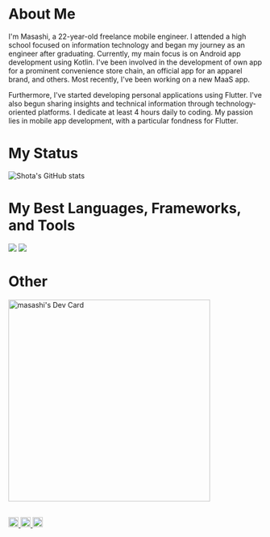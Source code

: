 # About Me

I'm Masashi, a 22-year-old freelance mobile engineer. I attended a high school focused on information technology and began my journey as an engineer after graduating. Currently, my main focus is on Android app development using Kotlin. I've been involved in the development of own app for a prominent convenience store chain, an official app for an apparel brand, and others. Most recently, I've been working on a new MaaS app.

Furthermore, I've started developing personal applications using Flutter. I've also begun sharing insights and technical information through technology-oriented platforms. I dedicate at least 4 hours daily to coding. My passion lies in mobile app development, with a particular fondness for Flutter.

# My Status

![Shota's GitHub stats](https://github-readme-stats.vercel.app/api?username=mnengineer&show_icons=true&theme=vue-dark)

# My Best Languages, Frameworks, and Tools

<img src="https://skillicons.dev/icons?i=kotlin,java,dart,flutter,firebase,androidstudio,vscode,github" />
<img src="https://skillicons.dev/icons?i=html,css,php,js,angular,vue,nodejs,express,spring,postgresql,sqlite,mysql,figma,docker" />

# Other 

<a href="https://app.daily.dev/masashi">
  <img src="https://api.daily.dev/devcards/e211aec9a77545b391d88297c3e66e80.png?r=sp4" width="400" alt="masashi's Dev Card"/>
</a>
<br></br>


<p align="left"> 
  <a href="https://medium.com/@masashiii">
    <img height="20" src="https://raw.githubusercontent.com/rahuldkjain/github-profile-readme-generator/master/src/images/icons/Social/medium.svg" />
  </a>
  <a href="https://zenn.dev/masashiii">
    <img height="20" src="https://badgen.org/img/zenn/masashiii/likes?style=flat" />
  </a>
  <a href="https://zenn.dev/masashiii">
    <img height="20" src="https://badgen.org/img/zenn/masashiii/followers?style=flat" />
  </a>
</p>
